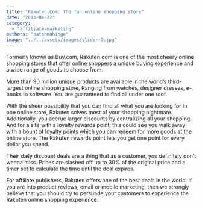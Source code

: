 ```yaml
---
title: "Rakuten.Com: The fun online shopping store"
date: "2013-04-22"
category: 
  - "affiliate-marketing"
authors: "patohmahinge"
image: "../../assets/images/slider-3.jpg"
---
```


[](http://affiliate.rakuten.com/fs-bin/click?id=QFlmJpBL63g&offerid=272843.10000790&subid=0&type=4)Formerly known as Buy.com, Rakuten.com is one of the most cheery online shopping stores that offer online shoppers a unique buying experience and a wide range of goods to choose from.  
  
More than 90 million<!--more--> unique products are available in the world’s third-largest online shopping store, Ranging from watches, designer dresses, e-books to software. You are guaranteed to find all under one roof.  
  
With the sheer possibility that you can find all what you are looking for in one online store, Rakuten solves most of your shopping nightmare. Additionally, you accrue larger discounts by centralizing all your shopping. And for a site with a loyalty rewards point, this could see you walk away with a bount of loyalty points which you can redeem for more goods at the online store. The Rakuten rewards point lets you get one point for every dollar you spend.  
  
Their daily discount deals are a thing that as a customer, you definitely don’t wanna miss. Prices are slashed off up to 30% of the original price and a timer set to calculate the time until the deal expires.  
  
[](http://affiliate.rakuten.com/fs-bin/click?id=QFlmJpBL63g&offerid=272843.10000825&subid=0&type=4)For affiliate publishers, Rakuten offers one of the best deals in the world. If you are into product reviews, email or mobile marketing, then we strongly believe that you should try to persuade your customers to experience the Rakuten online shopping experience.
